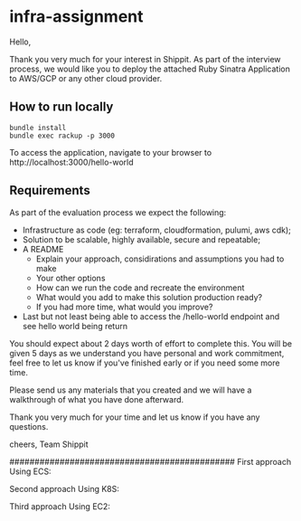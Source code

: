 # infra-assignment

Hello,

Thank you very much for your interest in Shippit. As part of the interview process, we would like you to deploy the attached Ruby Sinatra Application to AWS/GCP or any other cloud provider.

## How to run locally
```
bundle install
bundle exec rackup -p 3000
```

To access the application, navigate to your browser to http://localhost:3000/hello-world

## Requirements

As part of the evaluation process we expect the following:
  - Infrastructure as code (eg: terraform, cloudformation, pulumi, aws cdk);
  - Solution to be scalable, highly available, secure and repeatable;
  - A README 
    - Explain your approach, considirations and assumptions you had to make
    - Your other options
    - How can we run the code and recreate the environment
    - What would you add to make this solution production ready?
    - If you had more time, what would you improve?
  - Last but not least being able to access the /hello-world endpoint and see hello world being return

You should expect about 2 days worth of effort to complete this. You will be given 5 days as we understand you have personal and work commitment, feel free to let us know if you've finished early or if you need some more time.

Please send us any materials that you created and we will have a walkthrough of what you have done afterward.

Thank you very much for your time and let us know if you have any questions.

cheers,
Team Shippit



#############################################
First approach Using ECS:

Second approach Using K8S:

Third approach Using EC2:
     